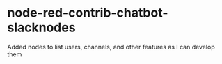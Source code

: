 # node-red-contrib-chatbot-slacknodes
Added nodes to list users, channels, and other features as I can develop them

